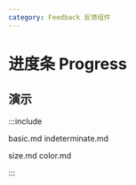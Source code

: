 ```yaml
---
category: Feedback 反馈组件
---
```


# 进度条 Progress

## 演示

:::include

basic.md indeterminate.md

size.md color.md

:::